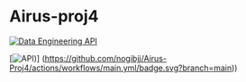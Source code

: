 # Airus-proj4

[![Data Engineering API](https://github.com/nogibjj/Airus-Proj4/actions/workflows/aws.yml/badge.svg?branch=main)](https://github.com/nogibjj/Airus-Proj4/actions/workflows/aws.yml)

[![API](https://github.com/nogibjj/Airus-Proj4/actions/workflows/main.yml/badge.svg?branch=main))]
(https://github.com/nogibjj/Airus-Proj4/actions/workflows/main.yml/badge.svg?branch=main))